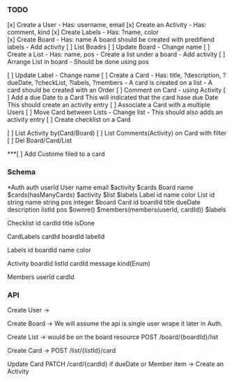 ### TODO
[x] Create a User
    - Has: username, email
[x] Create an Activity
    - Has: comment, kind
[x] Create Labels
    - Has: ?name, color    
[x] Create Board
    - Has: name
    A board should be created with predifiend labels
    - Add activity
[ ] List Boadrs
[ ] Update Board
    - Change name
[ ] Create a List
    - Has: name, pos
    - Create a list under a board
    - Add activity
[ ] Arrange List in board
    - Should be done using pos

[ ] Update Label
    - Change name
[ ] Create a Card
    - Has: title, ?description, ?dueDate, ?checkList, ?labels, ?members
    - A card is created on a list
    - A card should be created with an Order
[ ] Comment on Card
    - using Activity
[ ] Add a due Date to a Card
    This will indicated that the card hase due Date
    This should create an activity entry
[ ] Associate a Card with a multiple Users
[ ] Move Card between Lists
    - Change list
    - This should also adds an activity entry
[ ] Create checklist on a Card

[ ] List Activity by(Card/Board)
[ ] List Comments(Activity) on Card with filter
[ ] Del Board/Card/List

***[ ] Add Custome filed to a card





### Schema
*Auth
    auth
    userId
User
    name
    email
    $activity
    $cards
Board
    name
    $cards(hasManyCards)
    $activity
    $list
    $labels
Label
    id
    name
    color
List
    id string
    name string
    pos integer
    $board
Card
    id
    boardId
    title
    dueDate
    description
    listId
    pos
    $ownre()
    $members(members(userId, cardId))
    $labels

Checklist
    id
    cardId
    title
    isDone

CardLabels
    cardId
    boardId
    labelId

Labels
    id
    boardId
    name
    color

Activity
    boardId
    listId
    cardId
    message
    kind(Enum)

Members
    userId
    cardId

### API
Create User -> 

Create Board -> We will assume the api is single user
wrape it later in Auth.

Create List -> would be on the board resource
POST /board/{boardId}/list

Create Card -> 
POST /list/{listId}/card

Update Card
PATCH /card/{cardId}
    if dueDate or Member item -> Create an Activity